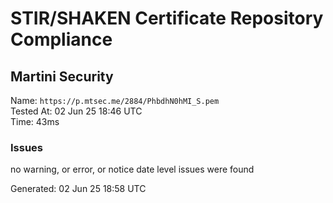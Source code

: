 # STIR/SHAKEN Certificate Repository Compliance

## Martini Security

Name: `https://p.mtsec.me/2884/PhbdhN0hMI_S.pem`\
Tested At: 02 Jun 25 18:46 UTC\
Time: 43ms

### Issues

no warning, or error, or notice date level issues were found

Generated: 02 Jun 25 18:58 UTC